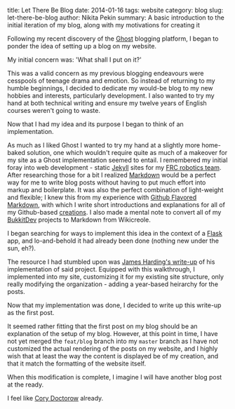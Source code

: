 title: Let There Be Blog
date: 2014-01-16
tags: website
category: blog
slug: let-there-be-blog
author: Nikita Pekin
summary: A basic introduction to the initial iteration of my blog, along with my motivations for creating it

Following my recent discovery of the [Ghost](https://ghost.org/) blogging platform, I began to ponder the idea of setting up a blog on my website.

My initial concern was: 'What shall I put on it?'

This was a valid concern as my previous blogging endeavours were cesspools of teenage drama and emotion.
So instead of returning to my humble beginnings, I decided to dedicate my would-be blog to my new hobbies and interests, particularly development.
I also wanted to try my hand at both technical writing and ensure my twelve years of English courses weren't going to waste.

Now that I had my idea and its purpose I began to think of an implementation.

As much as I liked Ghost I wanted to try my hand at a slightly more home-baked solution, one which wouldn't require quite as much of a makeover for my site as a Ghost implementation seemed to entail.
I remembered my initial foray into web development - static [Jekyll](http://jekyllrb.com/) sites for my [FRC robotics team](http://4343.ca/).
After researching those for a bit I realized [Markdown](http://daringfireball.net/projects/markdown/) would be a perfect way for me to write blog posts without having to put much effort into markup and boilerplate.
It was also the perfect combination of light-weight and flexible; I knew this from my experience with [Github Flavored Markdown](https://help.github.com/articles/github-flavored-markdown), with which I write short introductions and explanations for all of my Github-based [creations](https://github.com/Indiv0/).
I also made a mental note to convert all of my [BukkitDev](http://dev.bukkit.org/profiles/Indivisible0/) projects to Markdown from Wikicreole.

I began searching for ways to implement this idea in the context of a [Flask](http://flask.pocoo.org/) app, and lo-and-behold it had already been done (nothing new under the sun, eh?).

The resource I had stumbled upon was [James Harding's write-up](http://www.jamesharding.ca/posts/simple-static-markdown-blog-in-flask/) of his implementation of said project.
Equipped with this walkthrough, I implemented into my site, customizing it for my existing site structure, only really modifying the organization - adding a year-based heirarchy for the posts.

Now that my implementation was done, I decided to write up this write-up as the first post.

It seemed rather fitting that the first post on my blog should be an explanation of the setup of my blog.
However, at this point in time, I have not yet merged the `feat/blog` branch into my `master` branch as I have not customized the actual rendering of the posts on my website, and I highly wish that at least the way the content is displayed be of my creation, and that it match the formatting of the website itself.

When this modification is complete, I imagine I will have another blog post at the ready.

I feel like [Cory Doctorow](http://xkcd.com/345/) already.
